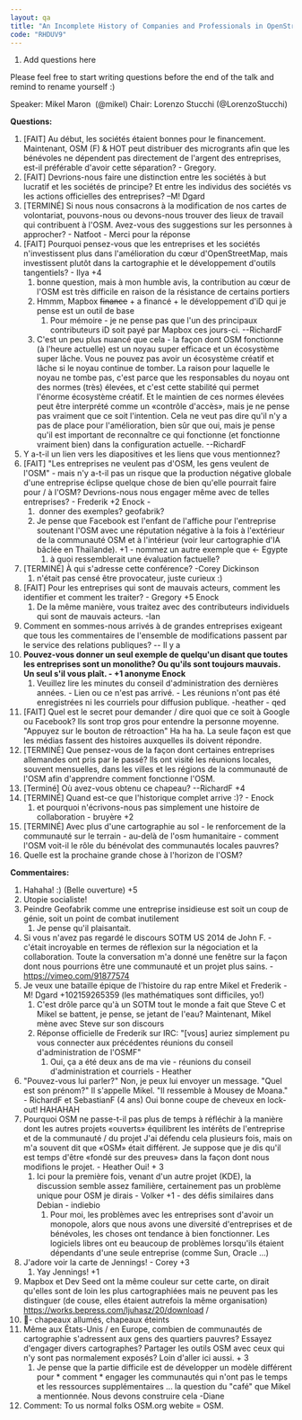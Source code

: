 ```yaml
---
layout: qa
title: "An Incomplete History of Companies and Professionals in OpenStreetMap"
code: "RHDUV9"
---
```


1.  Add questions here

Please feel free to start writing questions before the end of the talk
and remind to rename yourself :)

Speaker: Mikel Maron  (@mikel)
Chair: Lorenzo Stucchi (@LorenzoStucchi)

**Questions:**

1.  \[FAIT\] Au début, les sociétés étaient bonnes pour le financement.
    Maintenant, OSM (F) & HOT peut distribuer des microgrants afin que
    les bénévoles ne dépendent pas directement de l'argent des
    entreprises, est-il préférable d'avoir cette séparation? - Gregory.
2.  \[FAIT\] Devrions-nous faire une distinction entre les sociétés à
    but lucratif et les sociétés de principe? Et entre les individus des
    sociétés vs les actions officielles des entreprises? –M! Dgard
3.  \[TERMINÉ\] Si nous nous consacrons à la modification de nos cartes
    de volontariat, pouvons-nous ou devons-nous trouver des lieux de
    travail qui contribuent à l'OSM. Avez-vous des suggestions sur les
    personnes à approcher? - Natfoot - Merci pour la réponse
4.  \[FAIT\] Pourquoi pensez-vous que les entreprises et les sociétés
    n'investissent plus dans l'amélioration du cœur d'OpenStreetMap,
    mais investissent plutôt dans la cartographie et le développement
    d'outils tangentiels? - Ilya +4
    1.  bonne question, mais à mon humble avis, la contribution au cœur
        de l'OSM est très difficile en raison de la résistance de
        certains portiers
    2.  Hmmm, Mapbox <s>finance</s> + a financé + le développement d'iD
        qui je pense est un outil de base
        1.  Pour mémoire - je ne pense pas que l'un des principaux
            contributeurs iD soit payé par Mapbox ces jours-ci.
            --RichardF
    3.  C'est un peu plus nuancé que cela - la façon dont OSM fonctionne
        (à l'heure actuelle) est un noyau super efficace et un
        écosystème super lâche. Vous ne pouvez pas avoir un écosystème
        créatif et lâche si le noyau continue de tomber. La raison pour
        laquelle le noyau ne tombe pas, c'est parce que les responsables
        du noyau ont des normes (très) élevées, et c'est cette stabilité
        qui permet l'énorme écosystème créatif. Et le maintien de ces
        normes élevées peut être interprété comme un «contrôle d'accès»,
        mais je ne pense pas vraiment que ce soit l'intention. Cela ne
        veut pas dire qu'il n'y a pas de place pour l'amélioration, bien
        sûr que oui, mais je pense qu'il est important de reconnaître ce
        qui fonctionne (et fonctionne vraiment bien) dans la
        configuration actuelle. --RichardF
5.  Y a-t-il un lien vers les diapositives et les liens que vous
    mentionnez?
6.  \[FAIT\] "Les entreprises ne veulent pas d'OSM, les gens veulent de
    l'OSM" - mais n'y a-t-il pas un risque que la production négative
    globale d'une entreprise éclipse quelque chose de bien qu'elle
    pourrait faire pour / à l'OSM? Devrions-nous nous engager même avec
    de telles entreprises? - Frederik +2 Enock -
    1.   donner des exemples? geofabrik?
    2.  Je pense que Facebook est l'enfant de l'affiche pour
        l'entreprise soutenant l'OSM avec une réputation négative à la
        fois à l'extérieur de la communauté OSM et à l'intérieur (voir
        leur cartographie d'IA bâclée en Thaïlande). +1 - nommez un
        autre exemple que &lt;- Egypte
        1.  à quoi ressemblerait une évaluation factuelle?
7.  \[TERMINÉ\] À qui s'adresse cette conférence? -Corey Dickinson
    1.  n'était pas censé être provocateur, juste curieux :)
8.  \[FAIT\] Pour les entreprises qui sont de mauvais acteurs, comment
    les identifier et comment les traiter? - Gregory +5 Enock
    1.  De la même manière, vous traitez avec des contributeurs
        individuels qui sont de mauvais acteurs. -Ian
9.  Comment en sommes-nous arrivés à de grandes entreprises exigeant que
    tous les commentaires de l'ensemble de modifications passent par le
    service des relations publiques? -- Il y a
10. **Pouvez-vous donner un seul exemple de quelqu'un disant que toutes
    les entreprises sont un monolithe? Ou qu'ils sont toujours mauvais.
    Un seul s'il vous plaît. - +1 anonyme Enock**
    1.  Veuillez lire les minutes du conseil d'administration des
        dernières années. - Lien ou ce n'est pas arrivé. - Les réunions
        n'ont pas été enregistrées ni les courriels pour diffusion
        publique. -heather - qed
11. \[FAIT\] Quel est le secret pour demander / dire quoi que ce soit à
    Google ou Facebook? Ils sont trop gros pour entendre la personne
    moyenne. "Appuyez sur le bouton de rétroaction" Ha ha ha. La seule
    façon est que les médias fassent des histoires auxquelles ils
    doivent répondre.
12. \[TERMINÉ\] Que pensez-vous de la façon dont certaines entreprises
    allemandes ont pris par le passé? Ils ont visité les réunions
    locales, souvent mensuelles, dans les villes et les régions de la
    communauté de l'OSM afin d'apprendre comment fonctionne l'OSM.
13. \[Terminé\] Où avez-vous obtenu ce chapeau? --RichardF +4
14. \[TERMINÉ\] Quand est-ce que l'historique complet arrive :)? - Enock
    1.  et pourquoi n'écrivons-nous pas simplement une histoire de
        collaboration - bruyère +2
15. \[TERMINÉ\] Avec plus d'une cartographie au sol - le renforcement de
    la communauté sur le terrain - au-delà de l'osm humanitaire -
    comment l'OSM voit-il le rôle du bénévolat des communautés locales
    pauvres?
16. Quelle est la prochaine grande chose à l'horizon de l'OSM?


**Commentaires:**

1.  Hahaha! :) (Belle ouverture) +5
2.  Utopie socialiste!
3.  Peindre Geofabrik comme une entreprise insidieuse est soit un coup
    de génie, soit un point de combat inutilement
    1.  Je pense qu'il plaisantait.
4.  Si vous n'avez pas regardé le discours SOTM US 2014 de John F. -
    c'était incroyable en termes de réflexion sur la négociation et la
    collaboration. Toute la conversation m'a donné une fenêtre sur la
    façon dont nous pourrions être une communauté et un projet plus
    sains. - <https://vimeo.com/91877574>
5.  Je veux une bataille épique de l'histoire du rap entre Mikel et
    Frederik - M! Dgard +102159265359 (les mathématiques sont
    difficiles, yo!)
    1.  C'est drôle parce qu'à un SOTM tout le monde a fait que Steve C
        et Mikel se battent, je pense, se jetant de l'eau? Maintenant,
        Mikel mène avec Steve sur son discours
    2.  Réponse officielle de Frederik sur IRC: "\[vous\] auriez
        simplement pu vous connecter aux précédentes réunions du conseil
        d'administration de l'OSMF"
        1.  Oui, ça a été deux ans de ma vie - réunions du conseil
            d'administration et courriels - Heather
6.  "Pouvez-vous lui parler?" Non, je peux lui envoyer un message. "Quel
    est son prénom?" Il s'appelle Mikel. "Il ressemble à Mousey de
    Moana." - RichardF et SebastianF (4 ans) Oui bonne coupe de cheveux
    en lock-out! HAHAHAH
7.  Pourquoi OSM ne passe-t-il pas plus de temps à réfléchir à la
    manière dont les autres projets «ouverts» équilibrent les intérêts
    de l'entreprise et de la communauté / du projet J'ai défendu cela
    plusieurs fois, mais on m'a souvent dit que «OSM» était différent.
    Je suppose que je dis qu'il est temps d'être «fondé sur des preuves»
    dans la façon dont nous modifions le projet. - Heather Oui! + 3
    1.  Ici pour la première fois, venant d'un autre projet (KDE), la
        discussion semble assez familière, certainement pas un problème
        unique pour OSM je dirais - Volker +1 - des défis similaires
        dans Debian - indiebio
        1.  Pour moi, les problèmes avec les entreprises sont d'avoir un
            monopole, alors que nous avons une diversité d'entreprises
            et de bénévoles, les choses ont tendance à bien fonctionner.
            Les logiciels libres ont eu beaucoup de problèmes lorsqu'ils
            étaient dépendants d'une seule entreprise (comme Sun, Oracle
            ...)
8.  J'adore voir la carte de Jennings! - Corey +3
    1.  Yay Jennings! +1
9.  Mapbox et Dev Seed ont la même couleur sur cette carte, on dirait
    qu'elles sont de loin les plus cartographiées mais ne peuvent pas
    les distinguer (de couse, elles étaient autrefois la même
    organisation)   <https://works.bepress.com/ljuhasz/20/download> /
10. 🎩- chapeaux allumés, chapeaux éteints
11. Même aux États-Unis / en Europe, combien de communautés de
    cartographie s'adressent aux gens des quartiers pauvres? Essayez
    d'engager divers cartographes? Partager les outils OSM avec ceux qui
    n'y sont pas normalement exposés? Loin d'aller ici aussi. + 3
    1.  Je pense que la partie difficile est de développer un modèle
        différent pour \* comment \* engager les communautés qui n'ont
        pas le temps et les ressources supplémentaires ... la question
        du "café" que Mikel a mentionnée. Nous devons construire cela
        -Diane
12. Comment: To us normal folks OSM.org webite = OSM.

